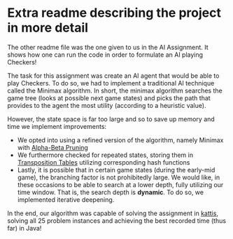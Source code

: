 # Extra readme describing the project in more detail

The other readme file was the one given to us in the AI Assignment. It shows how one can run the code in order to formulate an AI playing Checkers!

The task for this assignment was create an AI agent that would be able to play Checkers. To do so, we had to implement a traditional AI technique called the Minimax algorithm. In short, the minimax algorithm searches the game tree (looks at possible next game states) and picks the path that provides to the agent the most utility (according to a heuristic value).

However, the state space is far too large and so to save up memory and time we implement improvements:
- We opted into using a refined version of the algorithm, namely Minimax with [Alpha-Beta Pruning](https://en.wikipedia.org/wiki/Alpha%E2%80%93beta_pruning)
- We furthermore checked for repeated states, storing them in [Transposition Tables](https://en.wikipedia.org/wiki/Transposition_table) utilizing corresponding hash functions
- Lastly, it is possible that in certain game states (during the early-mid game), the branching factor is not prohibitedly large. We would like, in these occasions to be able to search at a lower depth, fully utilizing our time window. That is, the search depth is 
**dynamic**. To do so, we implemented iterative deepening.

In the end, our algorithm was capable of solving the assignment in [kattis](https://kth.kattis.com/problems/kth.ai.checkers), solving all 25 problem instances and achieving the best recorded time (thus far) in Java!
